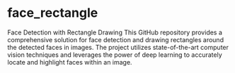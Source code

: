# face_rectangle
Face Detection with Rectangle Drawing  This GitHub repository provides a comprehensive solution for face detection and drawing rectangles around the detected faces in images. The project utilizes state-of-the-art computer vision techniques and leverages the power of deep learning to accurately locate and highlight faces within an image.
